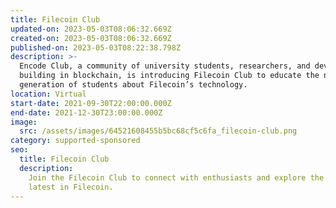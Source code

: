 ```yaml
---
title: Filecoin Club
updated-on: 2023-05-03T08:06:32.669Z
created-on: 2023-05-03T08:06:32.669Z
published-on: 2023-05-03T08:22:38.798Z
description: >-
  Encode Club, a community of university students, researchers, and developers
  building in blockchain, is introducing Filecoin Club to educate the next
  generation of students about Filecoin’s technology.
location: Virtual
start-date: 2021-09-30T22:00:00.000Z
end-date: 2021-12-30T23:00:00.000Z
image:
  src: /assets/images/64521608455b5bc68cf5c6fa_filecoin-club.png
category: supported-sponsored
seo:
  title: Filecoin Club
  description:
    Join the Filecoin Club to connect with enthusiasts and explore the
    latest in Filecoin.
---
```

